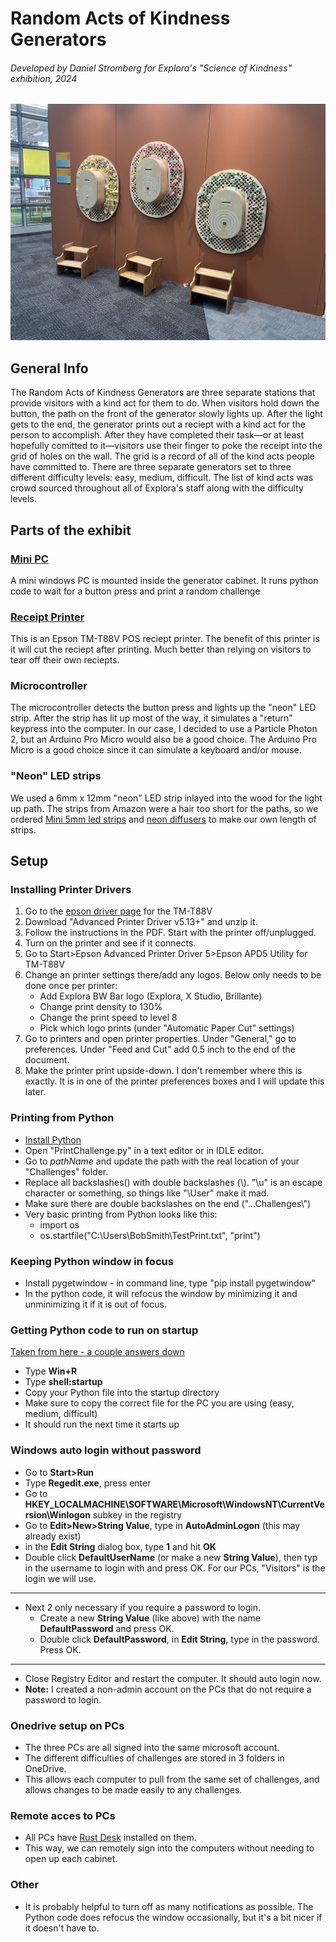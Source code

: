 # Random Acts of Kindness Generators
###### Developed by Daniel Stromberg for Explora's "Science of Kindness" exhibition, 2024
![Three different difficulty of Kind Act Generators](https://github.com/stromberg-DS/KindnessChallenges/blob/master/Graphics/RndActGens.JPEG)

## General Info
The Random Acts of Kindness Generators are three separate stations that provide visitors with a kind act for them to do. When visitors hold down the button, the path on the front of the generator slowly lights up. After the light gets to the end, the generator prints out a reciept with a kind act for the person to accomplish. After they have completed their task—or at least hopefully comitted to it—visitors use their finger to poke the receipt into the grid of holes on the wall. The grid is a record of all of the kind acts people have committed to. There are three separate generators set to three different difficulty levels: easy, medium, difficult. The list of kind acts was crowd sourced throughout all of Explora's staff along with the difficulty levels.

## Parts of the exhibit

### [Mini PC](https://www.amazon.com/gp/product/B0CL6B13QD/ref=ppx_yo_dt_b_search_asin_title?ie=UTF8&th=1)
A mini windows PC is mounted inside the generator cabinet. It runs python code to wait for a button press and print a random challenge 

### [Receipt Printer](https://www.amazon.com/Koncept-TM-T88V-Interfaces-Universal-Microfiber/dp/B0CLS9VHM2/ref=sr_1_1_sspa?crid=1K0WYS5S1CMJQ&dib=eyJ2IjoiMSJ9.gDELpm9SOKbOuFCkR4FHhotAlWmNDOj1BsFV3DE5Tq2QZZvg-u5bV9oQSGHZVyoq3qcDtjDeejJElge2W5S_DO3kSB_DbZ4UmbKI8O_KLy9IyJmwQlQalUkWPidN15bYMG2K8RFfAYK778K0bD8xNLGPLRI3tX9NhGaJzsd4xotI_JizgncwBDjns64jDgJ9NrcCmTcI0WBj-Ls0aigzvpL977Nw0zXf0JYw12zda88.M8xUR9U69abk6ttpETuuGNvyxxvu8LikDN9Ux606cxc&dib_tag=se&keywords=tm-t88v&qid=1718749629&sprefix=%2Caps%2C163&sr=8-1-spons&sp_csd=d2lkZ2V0TmFtZT1zcF9hdGY&psc=1)
This is an Epson TM-T88V POS reciept printer. The benefit of this printer is it will cut the reciept after printing. Much better than relying on visitors to tear off their own reciepts.

### Microcontroller
The microcontroller detects the button press and lights up the "neon" LED strip. After the strip has lit up most of the way, it simulates a "return" keypress into the computer. In our case, I decided to use a Particle Photon 2, but an Arduino Pro Micro would also be a good choice. The Arduino Pro Micro is a good choice since it can simulate a keyboard and/or mouse.

### "Neon" LED strips
We used a 6mm x 12mm "neon" LED strip inlayed into the wood for the light up path. The strips from Amazon were a hair too short for the paths, so we ordered [Mini 5mm led strips](https://www.superlightingled.com/mini-5mm-ws2812-smd-2020-rgb-led-addressable-strip-light-1-meter-p-6049.html) and [neon diffusers](https://www.superlightingled.com/slender-silicone-light-diffuser-for-8mm-led-strips-0612mm-120-side-emitting-p-3549.html) to make our own length of strips.

## Setup
### Installing Printer Drivers
1. Go to the [epson driver page](https://epson.com/Support/Point-of-Sale/Thermal-Printers/Epson-TM-T88V-Series/s/SPT_C31CA85011?review-filter=Windows+10+64-bit) for the TM-T88V
2. Download "Advanced Printer Driver v5.13+" and unzip it.
3. Follow the instructions in the PDF. Start with the printer off/unplugged.
4. Turn on the printer and see if it connects.
5. Go to Start>Epson Advanced Printer Driver 5>Epson APD5 Utility for TM-T88V
6. Change an printer settings there/add any logos. Below only needs to be done once per printer:
   * Add Explora BW Bar logo (Explora, X Studio, Brillante)
   * Change print density to 130%
   * Change the print speed to level 8
   * Pick which logo prints (under "Automatic Paper Cut" settings)
8. Go to printers and open printer properties. Under "General," go to preferences. Under "Feed and Cut" add 0.5 inch to the end of the document.
9. Make the printer print upside-down. I don't remember where this is exactly. It is in one of the printer preferences boxes and I will update this later.

### Printing from Python
  * [Install Python](https://www.python.org/downloads/)
  * Open "PrintChallenge.py" in a text editor or in IDLE editor.
  * Go to *pathName* and update the path with the real location of your "Challenges" folder.
  * Replace all backslashes(\) with double backslashes (\\). "\u" is an escape character or something, so things like "\User" make it mad.
  * Make sure there are double backslashes on the end ("...Challenges\\")
  * Very basic printing from Python looks like this:
    * import os
    * os.startfile("C:\\Users\\BobSmith\\TestPrint.txt", "print")

### Keeping Python window in focus
  * Install pygetwindow - in command line, type "pip install pygetwindow"
  * In the python code, it will refocus the window by minimizing it and unminimizing it if it is out of focus.

### Getting Python code to run on startup
[Taken from here - a couple answers down](https://stackoverflow.com/questions/4438020/how-to-start-a-python-file-while-windows-starts)
  * Type **Win+R**
  * Type **shell:startup**
  * Copy your Python file into the startup directory
  * Make sure to copy the correct file for the PC you are using (easy, medium, difficult)
  * It should run the next time it starts up

### Windows auto login without password
  * Go to **Start>Run**
  * Type **Regedit.exe**, press enter
  * Go to **HKEY_LOCALMACHINE\SOFTWARE\Microsoft\WindowsNT\CurrentVersion\Winlogon** subkey in the registry
  * Go to **Edit>New>String Value**, type in **AutoAdminLogon** (this may already exist)
  * in the **Edit String** dialog box, type **1** and hit **OK**
  * Double click **DefaultUserName** (or make a new **String Value**), then typ in the username to login with and press OK. For our PCs, "Visitors" is the login we will use.
***
  * Next 2 only necessary if you require a password to login.
    * Create a new **String Value** (like above) with the name **DefaultPassword** and press OK.
    * Double click **DefaultPassword**, in **Edit String**, type in the password. Press OK.
***
  * Close Registry Editor and restart the computer. It should auto login now.
  * **Note:** I created a non-admin account on the PCs that do not require a password to login.

### Onedrive setup on PCs
  * The three PCs are all signed into the same microsoft account.
  * The different difficulties of challenges are stored in 3 folders in OneDrive.
  * This allows each computer to pull from the same set of challenges, and allows changes to be made easily to any challenges.

### Remote acces to PCs
  * All PCs have [Rust Desk](https://rustdesk.com/) installed on them.
  * This way, we can remotely sign into the computers without needing to open up each cabinet.

### Other
  * It is probably helpful to turn off as many notifications as possible. The Python code does refocus the window occasionally, but it's a bit nicer if it doesn't have to.
